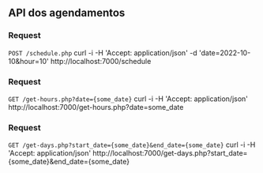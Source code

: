 ## API dos agendamentos

### Request
`POST /schedule.php`
    curl -i -H 'Accept: application/json' -d 'date=2022-10-10&hour=10' http://localhost:7000/schedule

### Request
`GET /get-hours.php?date={some_date}`
    curl -i -H 'Accept: application/json' http://localhost:7000/get-hours.php?date=some_date

### Request
`GET /get-days.php?start_date={some_date}&end_date={some_date}`
    curl -i -H 'Accept: application/json' http://localhost:7000/get-days.php?start_date={some_date}&end_date={some_date}

